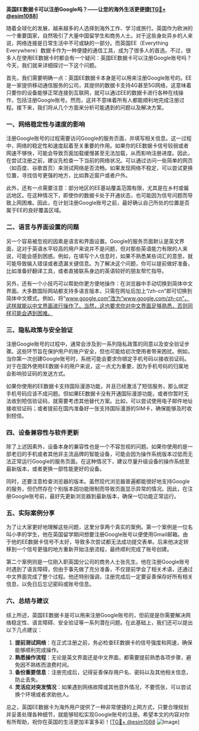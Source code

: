 **英国EE数据卡可以注册Google吗？——让您的海外生活更便捷[[TG💪+ @esim1088](https://t.me/s/esim1088)]**

随着全球化的发展，越来越多的人选择到海外工作、学习或旅行。英国作为欧洲的一个重要国家，自然吸引了大量中国留学生和商务人士。对于这些身处异乡的人来说，网络连接是日常生活中不可或缺的一部分。而英国EE（Everything Everywhere）数据卡作为一种便捷的通信工具，成为了很多人的首选。不过，很多人在使用EE数据卡时都会有一个疑问：英国EE数据卡可以注册Google账号吗？今天，我们就来详细探讨一下这个问题。

首先，我们需要明确一点：英国EE数据卡本身是可以用来注册Google账号的。EE是一家提供移动通信服务的公司，其提供的数据卡支持4G甚至5G网络，这意味着只要你的设备能够正常连接到互联网，就可以通过EE的数据卡进行各种在线操作，包括注册Google账号。然而，这并不意味着所有人都能顺利地完成注册过程。接下来，我们将从几个方面来分析可能遇到的问题以及解决方案。

### **一、网络稳定性与速度的影响**
注册Google账号的过程需要访问Google的服务页面，并填写相关信息。这一过程中，网络的稳定性和速度起着至关重要的作用。如果你的EE数据卡信号较弱或者网速不够快，可能会导致页面加载缓慢甚至无法加载，从而影响注册进度。因此，在尝试注册之前，建议先检查一下当前的网络状况。可以通过访问一些简单的网页（如百度、谷歌首页）来测试网络是否流畅。如果发现网络不稳定，可以尝试更换位置，寻找信号更强的地方，比如靠近窗户或者户外。

此外，还有一点需要注意：部分地区的EE基站覆盖范围有限，尤其是在乡村或偏远地区。在这种情况下，即使你的数据卡处于开通状态，也可能因为信号问题而导致上网困难。因此，在计划注册Google账号之前，最好确认自己所处的位置是否属于EE的良好覆盖区域。

### **二、语言与界面设置的问题**
另一个容易被忽视的因素是语言和界面设置。Google的服务页面默认是英文界面，这对于英语水平较高的用户来说并不是问题，但对那些英语能力有限的人来说，可能会感到困惑。例如，在填写个人信息时，如果不熟悉某些词汇的意思，就可能导致输入错误或者遗漏关键信息。为了解决这个问题，你可以提前做好准备，比如准备好翻译工具，或者直接联系身边的英语较好的朋友帮忙指导。

另外，还有一个小技巧可以帮助你更方便地操作：在浏览器中手动切换到简体中文界面。大多数国际网站都支持多语言版本，只需在网址后加上“/zh-cn”即可切换到简体中文模式。例如，将“www.google.com”改为“www.google.com/zh-cn”，这样就能以中文界面进行操作了。当然，这也要求你对中文界面足够熟悉，否则同样可能会遇到困难。

### **三、隐私政策与安全验证**
注册Google账号的过程中，通常会涉及到一系列隐私政策的同意以及安全验证步骤。这些环节旨在保护用户的账户安全，但也可能给初次使用者带来困扰。例如，当你第一次创建Google账号时，系统可能会要求你绑定手机号码以接收验证码。对于在国外使用EE数据卡的用户来说，这一点尤为重要，因为手机号码的归属地会影响验证码的发送方式。

如果你使用的EE数据卡支持国际漫游功能，并且已经激活了短信服务，那么绑定手机号码应该不成问题。但如果EE数据卡没有开通国际漫游功能，或者你暂时无法收到短信验证码，就需要考虑其他替代方案。比如，可以尝试使用电子邮件地址接收验证码；或者提前在国内准备好一张支持国际漫游的SIM卡，确保能够及时收到短信。

### **四、设备兼容性与软件更新**
除了上述因素外，设备本身的兼容性也是一个不容忽视的问题。如果你使用的是一部老旧的手机或者其他非主流品牌的智能设备，可能会因为操作系统版本过低而无法正常运行Google的服务页面。在这种情况下，建议尽量升级设备的操作系统至最新版本，或者更换一部性能更好的设备。

同时，还要注意检查浏览器的版本。虽然现代浏览器普遍都能很好地支持Google的服务，但仍然存在个别版本因功能限制而导致页面显示异常的情况。因此，在注册Google账号前，最好先更新浏览器到最新版本，确保一切功能正常运行。

### **五、实际案例分享**
为了让大家更好地理解这些问题，这里分享两个真实的案例。第一个案例是一位名叫小李的学生，他在英国留学期间想要注册Google账号以便使用Gmail邮箱。由于他的EE数据卡信号不太好，导致多次尝试都无法成功提交表单。后来他决定转移到一个信号更强的地方重新开始注册流程，最终顺利完成了账号创建。

第二个案例则是一位刚入职英国分公司的商务人士张先生。他在注册Google账号时遇到了语言障碍，但由于事先做了充分准备，不仅提前学会了相关术语，还通过中文界面完成了整个过程。他还特别强调，注册完成后一定要妥善保存好所有相关信息，以免日后忘记密码或账号信息。

### **六、总结与建议**
综上所述，英国EE数据卡是可以用来注册Google账号的，但前提是你需要解决网络稳定性、语言障碍、安全验证等一系列潜在问题。在此基础上，我们还可以提出以下几点建议：

1. **提前测试网络**：在正式注册之前，务必检查EE数据卡的信号强度和网速，确保能够顺利完成操作。
2. **熟悉操作流程**：无论是英文界面还是中文界面，都需要提前熟悉各项步骤，避免因不熟练而浪费时间。
3. **备份重要信息**：注册完成后，记得妥善保存用户名、密码以及其他相关信息，防止丢失。
4. **灵活应对突发情况**：如果遇到网络故障或其他意外情况，不要慌张，可以尝试换个环境或者求助他人。

总之，英国EE数据卡为海外用户提供了一种非常便捷的上网方式，只要合理规划并妥善处理各种细节，就能够轻松实现Google账号的注册。希望本文的内容对你有所帮助，祝你在英国的生活更加丰富多彩！[[TG💪+ @esim1088](https://t.me/s/esim1088) ![Image](https://i.postimg.cc/4NQfJmqS/Snipaste-2025-05-13-00-14-12.png)]